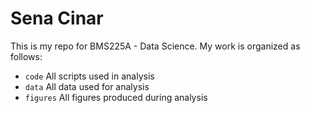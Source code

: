 # Sena Cinar

This is my repo for BMS225A - Data Science. My work is organized as follows:

- `code` All scripts used in analysis
- `data` All data used for analysis
- `figures` All figures produced during analysis
